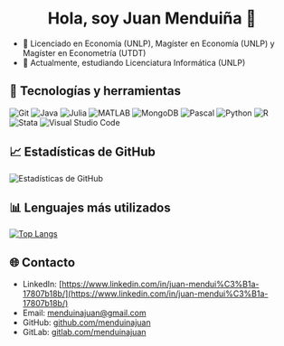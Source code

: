 <h1 align="center">Hola, soy Juan Menduiña 👋</h1>

- 🔭 Licenciado en Economía (UNLP), Magíster en Economía (UNLP) y Magíster en Econometría (UTDT)
- 🌱 Actualmente, estudiando Licenciatura Informática (UNLP)

## 🚀 Tecnologías y herramientas
![Git](https://img.shields.io/badge/Git-F05032?style=flat-square&logo=git&logoColor=white)  ![Java](https://img.shields.io/badge/Java-007396?style=flat-square&logo=java&logoColor=white)  ![Julia](https://img.shields.io/badge/Julia-9558B2?style=flat-square&logo=julia&logoColor=white)  ![MATLAB](https://img.shields.io/badge/MATLAB-0076A8?style=flat-square&logo=mathworks&logoColor=white)  ![MongoDB](https://img.shields.io/badge/MongoDB-47A248?style=flat-square&logo=mongodb&logoColor=white)  ![Pascal](https://img.shields.io/badge/Pascal-00599C?style=flat-square&logo=pascal&logoColor=white)  ![Python](https://img.shields.io/badge/Python-3776AB?style=flat-square&logo=python&logoColor=white)  ![R](https://img.shields.io/badge/R-276DC3?style=flat-square&logo=r&logoColor=white)  ![Stata](https://img.shields.io/badge/Stata-1A558F?style=flat-square&logo=stata&logoColor=white)  ![Visual Studio Code](https://img.shields.io/badge/Visual%20Studio%20Code-007ACC?style=flat-square&logo=visual-studio-code&logoColor=white)

## 📈 Estadísticas de GitHub
![Estadísticas de GitHub](https://github-readme-stats.vercel.app/api?username=menduinajuan&show_icons=true&theme=radical)

## 📊 Lenguajes más utilizados  
[![Top Langs](https://github-readme-stats.vercel.app/api/top-langs/?username=menduinajuan&layout=compact&theme=radical)](https://github.com/anuraghazra/github-readme-stats)

## 🌐 Contacto  
- LinkedIn: [https://www.linkedin.com/in/juan-mendui%C3%B1a-17807b18b/](https://www.linkedin.com/in/juan-mendui%C3%B1a-17807b18b/)
- Email: [menduinajuan@gmail.com](mailto:menduinajuan@gmail.com) 
- GitHub: [github.com/menduinajuan](https://github.com/menduinajuan)
- GitLab: [gitlab.com/menduinajuan](https://gitlab.com/menduinajuan)
